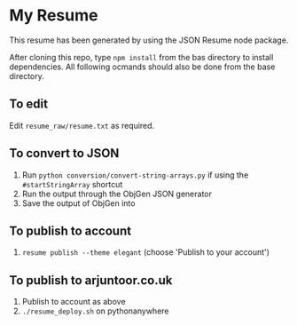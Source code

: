 # My Resume

This resume has been generated by using the JSON Resume node package.

After cloning this repo, type `npm install` from the bas directory to install dependencies.  All following ocmands should also be done from the base directory.

## To edit

Edit `resume_raw/resume.txt` as required.

## To convert to JSON

1. Run `python conversion/convert-string-arrays.py` if using the `#startStringArray` shortcut
1. Run the output through the ObjGen JSON generator
1. Save the output of ObjGen into

## To publish to account

1. `resume publish --theme elegant`  (choose 'Publish to your account')


## To publish to arjuntoor.co.uk

1. Publish to account as above
1. `./resume_deploy.sh` on pythonanywhere
